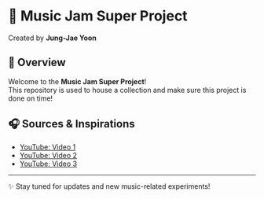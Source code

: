 # 🎵 Music Jam Super Project  

Created by **Jung-Jae Yoon**  

## 📌 Overview  
Welcome to the **Music Jam Super Project**!  
This repository is used to house a collection and make sure this project is done on time!  

## 🎧 Sources & Inspirations  
- [YouTube: Video 1](https://www.youtube.com/watch?v=cZzf1FQQFA0)  
- [YouTube: Video 2](https://www.youtube.com/watch?v=PMfhS-kEvc0)  
- [YouTube: Video 3](https://www.youtube.com/watch?v=dV9rdTlMHxs)  

---
✨ Stay tuned for updates and new music-related experiments!
